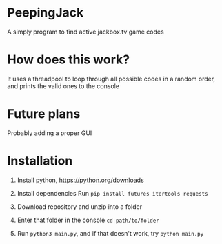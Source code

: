 # PeepingJack
A simply program to find active jackbox.tv game codes

# How does this work?
It uses a threadpool to loop through all possible codes in a random order,
and prints the valid ones to the console

# Future plans
Probably adding a proper GUI

# Installation
1. Install python, https://python.org/downloads

2. Install dependencies
Run ``pip install futures itertools requests``

3. Download repository and unzip into a folder

4. Enter that folder in the console
``cd path/to/folder``

6. Run ``python3 main.py``, and 
if that doesn't work, try ``python main.py``
